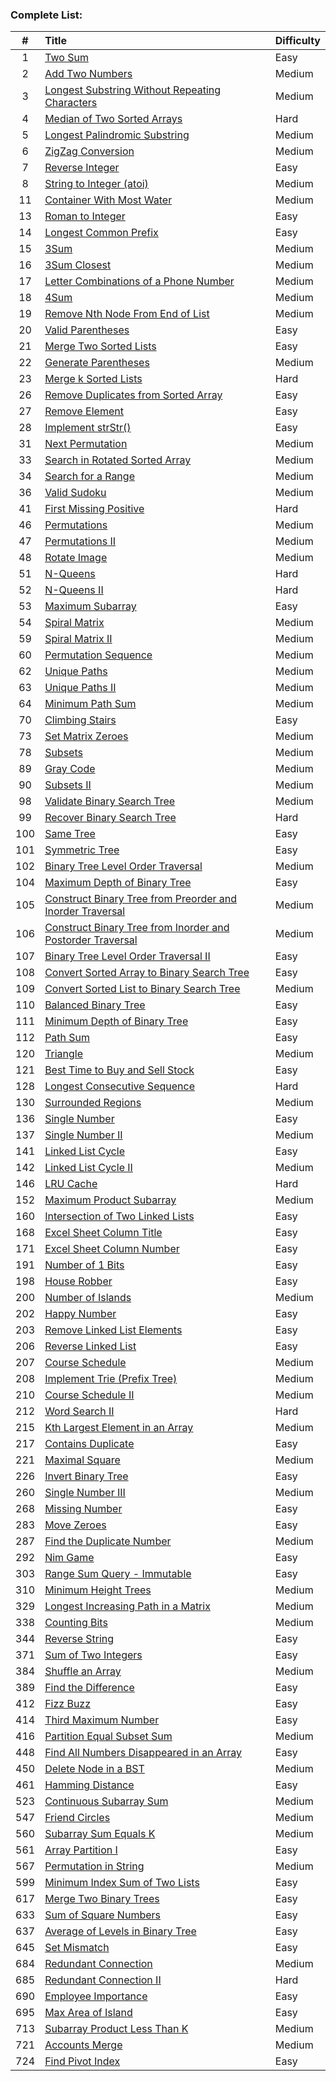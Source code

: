 ### Complete List:

| # | Title | Difficulty |
| :---: | :--- | :--- |
| 1   | [Two Sum](algorithms/1) | Easy |
| 2   | [Add Two Numbers](algorithms/2) | Medium |
| 3   | [Longest Substring Without Repeating Characters](algorithms/3) | Medium |
| 4   | [Median of Two Sorted Arrays](algorithms/4) | Hard |
| 5   | [Longest Palindromic Substring](algorithms/5) | Medium |
| 6   | [ZigZag Conversion](algorithms/6) | Medium |
| 7   | [Reverse Integer](algorithms/7) | Easy |
| 8   | [String to Integer (atoi)](algorithms/8) | Medium |
| 11  | [Container With Most Water](algorithms/11) | Medium |
| 13  | [Roman to Integer](algorithms/13) | Easy |
| 14  | [Longest Common Prefix](algorithms/14) | Easy |
| 15  | [3Sum](algorithms/15) | Medium |
| 16  | [3Sum Closest](algorithms/16) | Medium |
| 17  | [Letter Combinations of a Phone Number](algorithms/17) | Medium |
| 18  | [4Sum](algorithms/18) | Medium |
| 19  | [Remove Nth Node From End of List](algorithms/19) | Medium |
| 20  | [Valid Parentheses](algorithms/20) | Easy |
| 21  | [Merge Two Sorted Lists](algorithms/21) | Easy |
| 22  | [Generate Parentheses](algorithms/22) | Medium |
| 23  | [Merge k Sorted Lists](algorithms/23) | Hard |
| 26  | [Remove Duplicates from Sorted Array](algorithms/26) | Easy |
| 27  | [Remove Element](algorithms/27) | Easy |
| 28  | [Implement strStr()](algorithms/28) | Easy |
| 31  | [Next Permutation](algorithms/31) | Medium |
| 33  | [Search in Rotated Sorted Array](algorithms/33) | Medium |
| 34  | [Search for a Range](algorithms/34) | Medium |
| 36  | [Valid Sudoku](algorithms/36) | Medium |
| 41  | [First Missing Positive](algorithms/41) | Hard |
| 46  | [Permutations](algorithms/46) | Medium |
| 47  | [Permutations II](algorithms/47) | Medium |
| 48  | [Rotate Image](algorithms/48) | Medium |
| 51  | [N-Queens](algorithms/51) | Hard |
| 52  | [N-Queens II](algorithms/52) | Hard |
| 53  | [Maximum Subarray](algorithms/53) | Easy |
| 54  | [Spiral Matrix](algorithms/54) | Medium |
| 59  | [Spiral Matrix II](algorithms/59) | Medium |
| 60  | [Permutation Sequence](algorithms/60) | Medium |
| 62  | [Unique Paths](algorithms/62) | Medium |
| 63  | [Unique Paths II](algorithms/63) | Medium |
| 64  | [Minimum Path Sum](algorithms/64) | Medium |
| 70  | [Climbing Stairs](algorithms/70) | Easy |
| 73  | [Set Matrix Zeroes](algorithms/73) | Medium |
| 78  | [Subsets](algorithms/78) | Medium |
| 89  | [Gray Code](algorithms/89) | Medium |
| 90  | [Subsets II](algorithms/90) | Medium |
| 98  | [Validate Binary Search Tree](algorithms/98) | Medium |
| 99  | [Recover Binary Search Tree](algorithms/99) | Hard |
| 100 | [Same Tree](algorithms/100) | Easy |
| 101 | [Symmetric Tree](algorithms/101) | Easy |
| 102 | [Binary Tree Level Order Traversal](algorithms/102) | Medium |
| 104 | [Maximum Depth of Binary Tree](algorithms/104) | Easy |
| 105 | [Construct Binary Tree from Preorder and Inorder Traversal](algorithms/105) | Medium |
| 106 | [Construct Binary Tree from Inorder and Postorder Traversal](algorithms/106) | Medium |
| 107 | [Binary Tree Level Order Traversal II](algorithms/107) | Easy |
| 108 | [Convert Sorted Array to Binary Search Tree](algorithms/108) | Easy |
| 109 | [Convert Sorted List to Binary Search Tree](algorithms/109) | Medium |
| 110 | [Balanced Binary Tree](algorithms/110) | Easy |
| 111 | [Minimum Depth of Binary Tree](algorithms/111) | Easy |
| 112 | [Path Sum](algorithms/112) | Easy |
| 120 | [Triangle](algorithms/120) | Medium |
| 121 | [Best Time to Buy and Sell Stock](algorithms/121) | Easy |
| 128 | [Longest Consecutive Sequence](algorithms/128) | Hard |
| 130 | [Surrounded Regions](algorithms/130) | Medium |
| 136 | [Single Number](algorithms/136) | Easy |
| 137 | [Single Number II](algorithms/137) | Medium |
| 141 | [Linked List Cycle](algorithms/141) | Easy |
| 142 | [Linked List Cycle II](algorithms/142) | Medium |
| 146 | [LRU Cache](algorithms/146)| Hard |
| 152 | [Maximum Product Subarray](algorithms/152) | Medium |
| 160 | [Intersection of Two Linked Lists](algorithms/160) | Easy |
| 168 | [Excel Sheet Column Title](algorithms/168) | Easy |
| 171 | [Excel Sheet Column Number](algorithms/171) | Easy |
| 191 | [Number of 1 Bits](algorithms/191) | Easy |
| 198 | [House Robber](algorithms/198) | Easy |
| 200 | [Number of Islands](algorithms/200) | Medium |
| 202 | [Happy Number](algorithms/202) | Easy |
| 203 | [Remove Linked List Elements](algorithms/203) | Easy |
| 206 | [Reverse Linked List](algorithms/206) | Easy |
| 207 | [Course Schedule](algorithms/207) | Medium |
| 208 | [Implement Trie (Prefix Tree)](algorithms/208) | Medium |
| 210 | [Course Schedule II](algorithms/210) | Medium |
| 212 | [Word Search II](algorithms/212) | Hard |
| 215 | [Kth Largest Element in an Array](algorithms/215) | Medium |
| 217 | [Contains Duplicate](algorithms/217) | Easy |
| 221 | [Maximal Square](algorithms/221) | Medium |
| 226 | [Invert Binary Tree](algorithms/226) | Easy |
| 260 | [Single Number III](algorithms/260) | Medium |
| 268 | [Missing Number](algorithms/268) | Easy |
| 283 | [Move Zeroes](algorithms/283) | Easy |
| 287 | [Find the Duplicate Number](algorithms/287) | Medium |
| 292 | [Nim Game](algorithms/292) | Easy |
| 303 | [Range Sum Query - Immutable](algorithms/303) | Easy |
| 310 | [Minimum Height Trees](algorithms/310) | Medium |
| 329 | [Longest Increasing Path in a Matrix](algorithms/329) | Medium |
| 338 | [Counting Bits](algorithms/338) | Medium |
| 344 | [Reverse String](algorithms/344) | Easy |
| 371 | [Sum of Two Integers](algorithms/371) | Easy |
| 384 | [Shuffle an Array](algorithms/384) | Medium |
| 389 | [Find the Difference](algorithms/389) | Easy |
| 412 | [Fizz Buzz](algorithms/412) | Easy |
| 414 | [Third Maximum Number](algorithms/414) | Easy |
| 416 | [Partition Equal Subset Sum](algorithms/416) | Medium |
| 448 | [Find All Numbers Disappeared in an Array](algorithms/448) | Easy |
| 450 | [Delete Node in a BST](algorithms/450) | Medium |
| 461 | [Hamming Distance](algorithms/461) | Easy |
| 523 | [Continuous Subarray Sum](algorithms/523) | Medium |
| 547 | [Friend Circles](algorithms/547) | Medium |
| 560 | [Subarray Sum Equals K](algorithms/560) | Medium |
| 561 | [Array Partition I](algorithms/561) | Easy |
| 567 | [Permutation in String](algorithms/567) | Medium |
| 599 | [Minimum Index Sum of Two Lists](algorithms/599) | Easy |
| 617 | [Merge Two Binary Trees](algorithms/617) | Easy |
| 633 | [Sum of Square Numbers](algorithms/633) | Easy |
| 637 | [Average of Levels in Binary Tree](algorithms/637) | Easy |
| 645 | [Set Mismatch](algorithms/645) | Easy |
| 684 | [Redundant Connection](algorithms/684) | Medium |
| 685 | [Redundant Connection II](algorithms/685) | Hard |
| 690 | [Employee Importance](algorithms/690) | Easy |
| 695 | [Max Area of Island](algorithms/695) | Easy |
| 713 | [Subarray Product Less Than K](algorithms/713) | Medium |
| 721 | [Accounts Merge](algorithms/721) | Medium |
| 724 | [Find Pivot Index](algorithms/724) | Easy |
